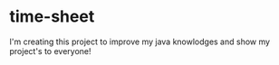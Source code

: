 # time-sheet

I'm creating this project to improve my java knowlodges and show my project's to everyone!

